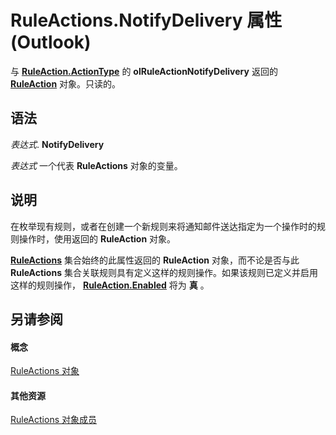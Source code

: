 
# RuleActions.NotifyDelivery 属性 (Outlook)

与 **[RuleAction.ActionType](5701cd66-2f45-ae24-12b8-fc5e27bf8742.md)** 的 **olRuleActionNotifyDelivery** 返回的 **[RuleAction](6451788f-e5ed-239c-a34d-b564b52d8955.md)** 对象。只读的。


## 语法

 _表达式_. **NotifyDelivery**

 _表达式_ 一个代表 **RuleActions** 对象的变量。


## 说明

在枚举现有规则，或者在创建一个新规则来将通知邮件送达指定为一个操作时的规则操作时，使用返回的 **RuleAction** 对象。

 **[RuleActions](82ba76cd-86a4-3372-cb51-2df1d58c8b71.md)** 集合始终的此属性返回的 **RuleAction** 对象，而不论是否与此 **RuleActions** 集合关联规则具有定义这样的规则操作。如果该规则已定义并启用这样的规则操作， **[RuleAction.Enabled](795374af-a8de-b771-97df-3d9e82949af0.md)** 将为 **真** 。


## 另请参阅


#### 概念


[RuleActions 对象](82ba76cd-86a4-3372-cb51-2df1d58c8b71.md)
#### 其他资源


[RuleActions 对象成员](ea4c7acb-2ce2-ecf9-046f-2eb48d4935bb.md)
